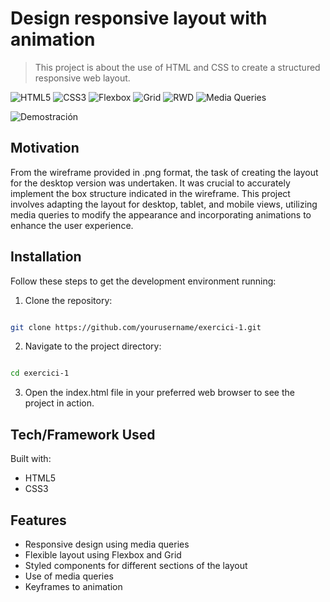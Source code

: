 # Design responsive layout with animation

> This project is about the use of HTML and CSS to create a structured responsive web layout.

![HTML5](https://img.shields.io/badge/html5-E34F26?style=flat-square&logo=html5&logoColor=white)
![CSS3](https://img.shields.io/badge/css3-1572B6?style=flat-square&logo=css3&logoColor=white)
![Flexbox](https://img.shields.io/badge/flexbox-3DDC84?style=flat-square&logo=flexbox&logoColor=white)
![Grid](https://img.shields.io/badge/grid-4285F4?style=flat-square&logo=grid&logoColor=white)
![RWD](https://img.shields.io/badge/RWD-FF6F00?style=flat-square&logo=responsive-web-design&logoColor=white)
![Media Queries](https://img.shields.io/badge/media--queries-008080?style=flat-square&logo=media-queries&logoColor=white)

![Demostración](./readme-tiny.gif)

## Motivation

From the wireframe provided in .png format, the task of creating the layout for the desktop version was undertaken. It was crucial to accurately implement the box structure indicated in the wireframe. This project involves adapting the layout for desktop, tablet, and mobile views, utilizing media queries to modify the appearance and incorporating animations to enhance the user experience.

## Installation

Follow these steps to get the development environment running:

1. Clone the repository:

```bash

git clone https://github.com/yourusername/exercici-1.git
```

2. Navigate to the project directory:

```bash

cd exercici-1
```

3. Open the index.html file in your preferred web browser to see the project in action.

## Tech/Framework Used

Built with:

- HTML5
- CSS3

## Features

- Responsive design using media queries
- Flexible layout using Flexbox and Grid
- Styled components for different sections of the layout
- Use of media queries
- Keyframes to animation
